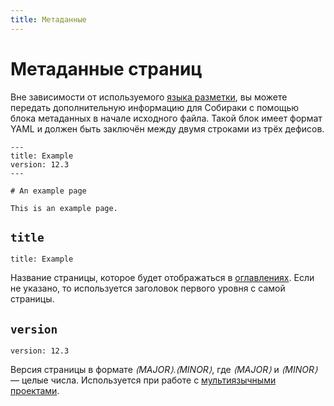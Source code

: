 ```yaml
---
title: Метаданные
---
```


# Метаданные страниц

Вне зависимости от используемого [языка разметки](../12-syntax/), вы можете передать дополнительную информацию для Собираки с помощью блока метаданных в начале исходного файла. Такой блок имеет формат YAML и должен быть заключён между двумя строками из трёх дефисов.

```
---
title: Example
version: 12.3
---

# An example page

This is an example page.
```

## `title`

```
title: Example
```

Название страницы, которое будет отображаться в [оглавлениях](../11-overview/02-files.md#toc). Если не указано, то используется заголовок первого уровня с самой страницы.

## `version`

```
version: 12.3
```

Версия страницы в формате _⟨MAJOR⟩.⟨MINOR⟩_, где _⟨MAJOR⟩_ и _⟨MINOR⟩_ — целые числа. Используется при работе с [мультиязычными проектами](../11-overview/03-multilang.md).
